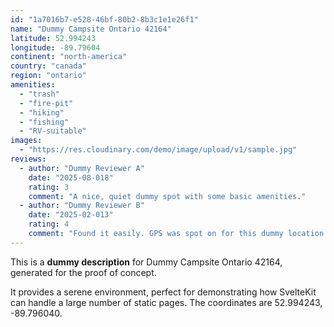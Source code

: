 ```yaml
---
id: "1a7016b7-e528-46bf-80b2-8b3c1e1e26f1"
name: "Dummy Campsite Ontario 42164"
latitude: 52.994243
longitude: -89.79604
continent: "north-america"
country: "canada"
region: "ontario"
amenities:
  - "trash"
  - "fire-pit"
  - "hiking"
  - "fishing"
  - "RV-suitable"
images:
  - "https://res.cloudinary.com/demo/image/upload/v1/sample.jpg"
reviews:
  - author: "Dummy Reviewer A"
    date: "2025-08-018"
    rating: 3
    comment: "A nice, quiet dummy spot with some basic amenities."
  - author: "Dummy Reviewer B"
    date: "2025-02-013"
    rating: 4
    comment: "Found it easily. GPS was spot on for this dummy location."
---
```


This is a **dummy description** for Dummy Campsite Ontario 42164, generated for the proof of concept.

It provides a serene environment, perfect for demonstrating how SvelteKit can handle a large number of static pages. The coordinates are 52.994243, -89.796040.
